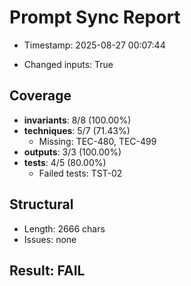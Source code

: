 # Prompt Sync Report

- Timestamp: 2025-08-27 00:07:44

- Changed inputs: True

## Coverage

- **invariants**: 8/8 (100.00%)
- **techniques**: 5/7 (71.43%)
  - Missing: TEC-480, TEC-499
- **outputs**: 3/3 (100.00%)
- **tests**: 4/5 (80.00%)
  - Failed tests: TST-02

## Structural

- Length: 2666 chars
- Issues: none

## Result: FAIL
